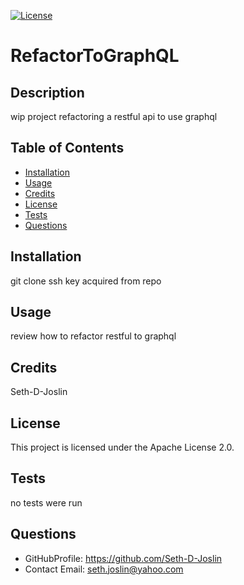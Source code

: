 [![License](https://img.shields.io/badge/License-Apache_2.0-blue.svg)](https://opensource.org/licenses/Apache-2.0)
# RefactorToGraphQL
  ## Description
  wip project refactoring a restful api to use graphql
  ## Table of Contents
  - [Installation](#installation)
  - [Usage](#usage)
  - [Credits](#credits)
  - [License](#license)
  - [Tests](#tests)
  - [Questions](#questions)
  ## Installation
  git clone ssh key acquired from repo
  ## Usage
  review how to refactor restful to graphql
  ## Credits
  Seth-D-Joslin
  ## License
  
This project is licensed under the Apache License 2.0.

  ## Tests
  no tests were run
  ## Questions
  * GitHubProfile: https://github.com/Seth-D-Joslin
  * Contact Email: seth.joslin@yahoo.com